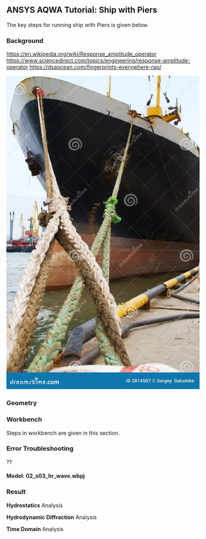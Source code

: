 ## ANSYS AQWA Tutorial: Ship with Piers

The key steps for running ship with Piers is given below.

### Background

<https://en.wikipedia.org/wiki/Response_amplitude_operator>
<https://www.sciencedirect.com/topics/engineering/response-amplitude-operator>
<https://dsaocean.com/fingerprints-everywhere-rao/>

![mooring close snapshot](ship_pier_mooring.png)

### Geometry

### Workbench

Steps in workbench are given in this section.

### Error Troubleshooting

??

#### Model: 02_s03_hr_wave.wbpj

### Result

**Hydrostatics** Analysis

**Hydrodynamic Diffraction** Analysis

**Time Domain** Analysis
